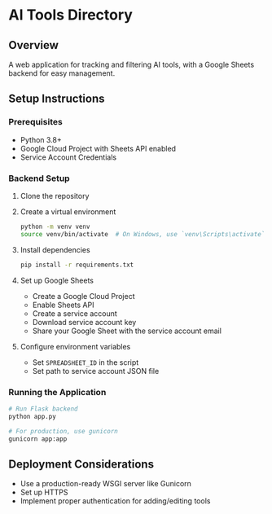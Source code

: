 # AI Tools Directory

## Overview
A web application for tracking and filtering AI tools, with a Google Sheets backend for easy management.

## Setup Instructions

### Prerequisites
- Python 3.8+
- Google Cloud Project with Sheets API enabled
- Service Account Credentials

### Backend Setup
1. Clone the repository
2. Create a virtual environment
   ```bash
   python -m venv venv
   source venv/bin/activate  # On Windows, use `venv\Scripts\activate`
   ```

3. Install dependencies
   ```bash
   pip install -r requirements.txt
   ```

4. Set up Google Sheets
   - Create a Google Cloud Project
   - Enable Sheets API
   - Create a service account
   - Download service account key
   - Share your Google Sheet with the service account email

5. Configure environment variables
   - Set `SPREADSHEET_ID` in the script
   - Set path to service account JSON file

### Running the Application
```bash
# Run Flask backend
python app.py

# For production, use gunicorn
gunicorn app:app
```

## Deployment Considerations
- Use a production-ready WSGI server like Gunicorn
- Set up HTTPS
- Implement proper authentication for adding/editing tools